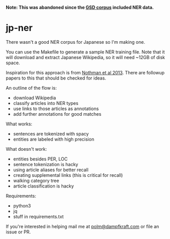 **Note: This was abandoned since the [GSD corpus](https://universaldependencies.org/treebanks/ja_gsd/index.html) included NER data.**

# jp-ner

There wasn't a good NER corpus for Japanese so I'm making one.

You can use the Makefile to generate a sample NER training file. Note that it
will download and extract Japanese Wikipedia, so it will need ~12GB of disk
space.

Inspiration for this approach is from [Nothman et al
2013](https://www.sciencedirect.com/science/article/pii/S0004370212000276).
There are followup papers to this that should be checked for ideas.

An outline of the flow is:

- download Wikipedia
- classify articles into NER types
- use links to those articles as annotations
- add further annotations for good matches

What works:

- sentences are tokenized with spacy
- entities are labeled with high precision

What doesn't work:

- entities besides PER, LOC
- sentence tokenization is hacky
- using article aliases for better recall
- creating supplemental links (this is critical for recall)
- walking category tree
- article classification is hacky

Requirements:

- python3 
- jq
- stuff in requirements.txt

If you're interested in helping mail me at polm@dampfkraft.com or file an issue
or PR.
